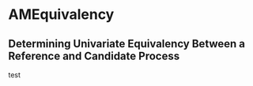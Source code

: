 # AMEquivalency
## Determining Univariate Equivalency Between a Reference and Candidate Process

test
